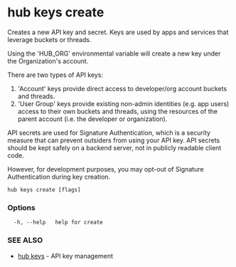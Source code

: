 # hub keys create

Creates a new API key and secret. Keys are used by apps and services that leverage buckets or threads.

Using the 'HUB_ORG' environmental variable will create a new key under the Organization's account.

There are two types of API keys:
1. 'Account' keys provide direct access to developer/org account buckets and threads.
2. 'User Group' keys provide existing non-admin identities (e.g. app users) access to their own buckets and threads, using the resources of the parent account (i.e. the developer or organization).

API secrets are used for Signature Authentication, which is a security measure that can prevent outsiders from using your API key. API secrets should be kept safely on a backend server, not in publicly readable client code.

However, for development purposes, you may opt-out of Signature Authentication during key creation. 


```
hub keys create [flags]
```

### Options

```
  -h, --help   help for create
```

### SEE ALSO

* [hub keys](hub_keys.md)	 - API key management
